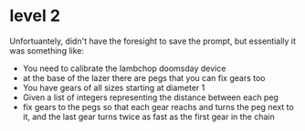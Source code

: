 # level 2
Unfortuantely, didn't have the foresight to save the prompt, but essentially it was something like:
- You need to calibrate the lambchop doomsday device
- at the base of the lazer there are pegs that you can fix gears too
- You have gears of all sizes starting at diameter 1
- Given a list of integers representing the distance between each peg
- fix gears to the pegs so that each gear reachs and turns the peg next to it, and the last gear turns twice as fast as the first gear in the chain